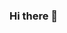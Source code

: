 ### Hi there 👋

<!--
**NlZOR/NlZOR** is a ✨ _special_ ✨ repository because its `README.md` (this file) appears on your GitHub profile.

Here are some ideas to get you started:

- 🔭 I’m currently working on the python
- 🌱 I’m currently learning is bible
- 👯 I’m looking to collaborate on there
- 🤔 I’m looking for help with you
- 💬 Ask me about my worked
- 📫 How to reach me:matheusbarata.ap@gmail.com
- 😄 Pronouns: Nixor
- ⚡ Fun fact: ...
-->
